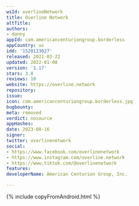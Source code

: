 ```yaml
---
wsId: overlineNetwork
title: Overline Network
altTitle: 
authors:
- danny
appId: com.americancenturiongroup.borderless
appCountry: us
idd: '1520123027'
released: 2021-03-22
updated: 2022-01-08
version: '1.17'
stars: 3.8
reviews: 10
website: https://overline.network
repository: 
issue: 
icon: com.americancenturiongroup.borderless.jpg
bugbounty: 
meta: removed
verdict: nosource
appHashes: 
date: 2023-08-16
signer: 
twitter: overlinenetwork
social:
- https://www.facebook.com/overlinenetwork
- https://www.instagram.com/overline.network
- https://www.tiktok.com/@overlinenetwork
features: 
developerName: American Centurion Group, Inc.

---
```


{% include copyFromAndroid.html %}
